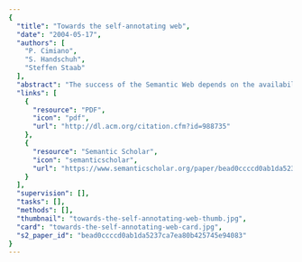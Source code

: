 ```yaml
---
{
  "title": "Towards the self-annotating web",
  "date": "2004-05-17",
  "authors": [
    "P. Cimiano",
    "S. Handschuh",
    "Steffen Staab"
  ],
  "abstract": "The success of the Semantic Web depends on the availability of ontologies as well as on the proliferation of web pages annotated with metadata conforming to these ontologies. Thus, a crucial question is where to acquire these metadata from. In this paper wepropose PANKOW (Pattern-based Annotation through Knowledge on theWeb), a method which employs an unsupervised, pattern-based approach to categorize instances with regard to an ontology. The approach is evaluated against the manual annotations of two human subjects. The approach is implemented in OntoMat, an annotation tool for the Semantic Web and shows very promising results.",
  "links": [
    {
      "resource": "PDF",
      "icon": "pdf",
      "url": "http://dl.acm.org/citation.cfm?id=988735"
    },
    {
      "resource": "Semantic Scholar",
      "icon": "semanticscholar",
      "url": "https://www.semanticscholar.org/paper/bead0ccccd0ab1da5237ca7ea80b425745e94083"
    }
  ],
  "supervision": [],
  "tasks": [],
  "methods": [],
  "thumbnail": "towards-the-self-annotating-web-thumb.jpg",
  "card": "towards-the-self-annotating-web-card.jpg",
  "s2_paper_id": "bead0ccccd0ab1da5237ca7ea80b425745e94083"
}
---
```


